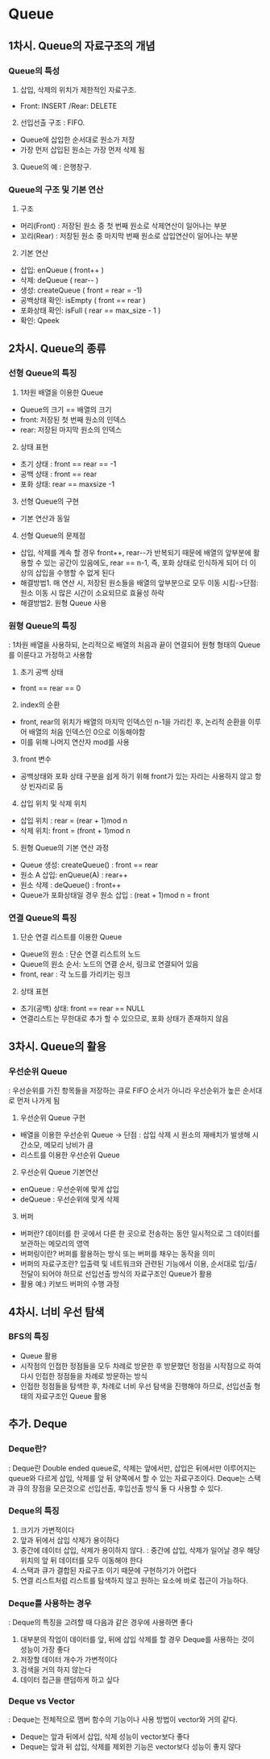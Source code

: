 # Queue


## 1차시. Queue의 자료구조의 개념

### Queue의 특성

1. 삽입, 삭제의 위치가 제한적인 자료구조. 
- Front: INSERT /Rear: DELETE
2.  선입선출 구조 : FIFO. 
- Queue에 삽입한 순서대로 원소가 저장
- 가장 먼저 삽입된 원소는 가장 먼저 삭제 됨
3. Queue의 예 : 은행창구. 

### Queue의 구조 및 기본 연산

1. 구조
- 머리(Front) : 저장된 원소 중 첫 번째 원소로 삭제연산이 일어나는 부분
- 꼬리(Rear) : 저장된 원소 중 마지막 번째 원소로 삽입연산이 일어나는 부분

2. 기본 연산
- 삽입: enQueue ( front++ )
- 삭제: deQueue ( rear-- )
- 생성: createQueue ( front = rear = -1)
- 공백상태 확인: isEmpty ( front == rear )
- 포화상태 확인: isFull ( rear == max_size - 1 )
- 확인: Qpeek

## 2차시. Queue의 종류

### 선형 Queue의 특징

1. 1차원 배열을 이용한 Queue
- Queue의 크기 == 배열의 크기
- front: 저장된 첫 번째 원소의 인덱스
- rear: 저장된 마지막 원소의 인덱스

2. 상태 표현
- 초기 상태 : front == rear == -1
- 공백 상태 : front == rear
- 포화 상태: rear == maxsize -1

3. 선형 Queue의 구현
- 기본 연산과 동일

4. 선형 Queue의 문제점
- 삽입, 삭제를 계속 할 경우 front++, rear--가 반복되기 때문에 배열의 앞부분에 활용할 수 있는 공간이 있음에도, rear == n-1, 즉, 포화 상태로 인식하게 되어 더 이상의 삽입을 수행할 수 없게 된다
- 해결방법1. 매 연산 시, 저장된 원소들을 배열의 앞부분으로 모두 이동 시킴->단점: 원소 이동 시 많은 시간이 소요되므로 효율성 하락
- 해결방법2. 원형 Queue 사용


### 원형 Queue의 특징
: 1차원 배열을 사용하되, 논리적으로 배열의 처음과 끝이 연결되어 원형 형태의 Queue를 이룬다고 가정하고 사용함

1. 초기 공백 상태
- front == rear == 0

2. index의 순환
- front, rear의 위치가 배열의 마지막 인덱스인 n-1을 가리킨 후, 논리적 순환을 이루어 배열의 처음 인덱스인 0으로 이동해야함
- 이를 위해 나머지 연산자 mod를 사용

3. front 변수
- 공백상태와 포화 상태 구분을 쉽게 하기 위해 front가 있는 자리는 사용하지 않고 항상 빈자리로 둠

4. 삽입 위치 및 삭제 위치
- 삽입 위치 : rear = (rear + 1)mod n
- 삭제 위치: front = (front + 1)mod n

5. 원형 Queue의 기본 연산 과정
- Queue 생성: createQueue()
: front == rear
- 원소 A 삽입: enQueue(A)
: rear++
- 원소 삭제 : deQueue()
: front++
- Queue가 포화상태일 경우 원소 삽입
: (reat + 1)mod n = front

### 연결 Queue의 특징

1. 단순 연결 리스트를 이용한 Queue
- Queue의 원소 : 단순 연결 리스트의 노드
- Queue의 원소 순서: 노드의 연결 순서, 링크로 연결되어 있음
- front, rear : 각 노드를 가리키는 링크

2. 상태 표현
- 초기(공백) 상태: front == rear == NULL
- 연결리스트는 무한대로 추가 할 수 있으므로, 포화 상태가 존재하지 않음


## 3차시. Queue의 활용

### 우선순위 Queue
: 우선순위를 가진 항목들을 저장하는 큐로 FIFO 순서가 아니라 우선순위가 높은 순서대로 먼저 나가게 됨

1. 우선순위 Queue 구현
- 배열을 이용한 우선순위 Queue -> 단점 : 삽입 삭제 시 원소의 재배치가 발생해 시간소모, 메모리 낭비가 큼
- 리스트를 이용한 우선순위 Queue 

2. 우선순위 Queue 기본연산
- enQueue : 우선순위에 맞게 삽입
- deQueue : 우선순위에 맞게 삭제

3. 버퍼
- 버퍼란? 데이터를 한 곳에서 다른 한 곳으로 전송하는 동안 일시적으로 그 데이터를 보관하는 메모리의 영역
- 버퍼링이란? 버퍼를 활용하는 방식 또는 버퍼를 채우는 동작을 의미
- 버퍼의 자료구조란? 입출력 및 네트워크와 관련된 기능에서 이용, 순서대로 입/출/전달이 되어야 하므로 선입선출 방식의 자료구조인 Queue가 활용
- 활용 예:) 키보드 버퍼의 수행 과정

## 4차시. 너비 우선 탐색

### BFS의 특징
- Queue 활용
- 시작점의 인접한 정점들을 모두 차례로 방문한 후 방문했던 정점을 시작점으로 하여 다시 인접한 정점들을 차례로 방문하는 방식
- 인접한 정점들을 탐색한 후, 차례로 너비 우선 탐색을 진행해야 하므로, 선입선출 형태의 자료구조인 Queue 활용


## 추가. Deque

### Deque란?
: Deque란 Double ended queue로, 삭제는 앞에서만, 삽입은 뒤에서만 이루어지는 queue와 다르게 삽입, 삭제를 앞 뒤 양쪽에서 할 수 있는 자료구조이다. Deque는 스택과 큐의 장점을 모은것으로 선입선출, 후입선출 방식 둘 다 사용할 수 있다.

### Deque의 특징
1. 크기가 가변적이다
2. 앞과 뒤에서 삽입 삭제가 용이하다
3. 중간에 데이터 삽입, 삭제가 용이하지 않다. 
: 중간에 삽입, 삭제가 일어날 경우 해당 위치의 앞 뒤 데이터를 모두 이동해야 한다
4. 스택과 큐가 결합된 자료구조 이기 때문에 구현하기가 어렵다
5. 연결 리스트처럼 리스트를 탐색하지 않고 원하는 요소에 바로 접근이 가능하다.

### Deque를 사용하는 경우
: Deque의 특징을 고려할 때 다음과 같은 경우에 사용하면 좋다
1. 대부분의 작업이 데이터를 앞, 뒤에 삽입 삭제를 할 경우 Deque를 사용하는 것이 성능이 가장 좋다
2. 저장할 데이터 개수가 가변적이다
3. 검색을 거의 하지 않는다
4. 데이터 접근을 랜덤하게 하고 싶다

### Deque vs Vector
: Deque는 전체적으로 멤버 함수의 기능이나 사용 방법이 vector와 거의 같다. 
- Deque는 앞과 뒤에서 삽입, 삭제 성능이 vector보다 좋다 
- Deque는 앞과 뒤 삽입, 삭제를 제외한 기능은 vector보다 성능이 좋지 않다
